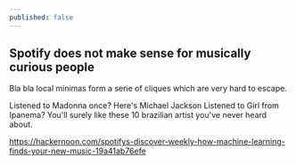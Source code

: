 ```yaml
---
published: false
---
```

## Spotify does not make sense for musically curious people

Bla bla local minimas form a serie of cliques which are very hard to escape. 

Listened to Madonna once? Here's Michael Jackson
Listened to Girl from Ipanema? You'll surely like these 10 brazilian artist you've never heard about.

https://hackernoon.com/spotifys-discover-weekly-how-machine-learning-finds-your-new-music-19a41ab76efe
